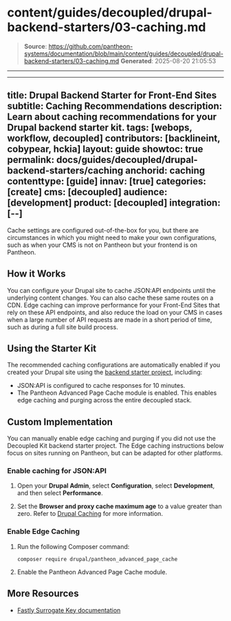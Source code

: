 # content/guides/decoupled/drupal-backend-starters/03-caching.md

> **Source**: https://github.com/pantheon-systems/documentation/blob/main/content/guides/decoupled/drupal-backend-starters/03-caching.md
> **Generated**: 2025-08-20 21:05:53

---

---
title: Drupal Backend Starter for Front-End Sites
subtitle: Caching Recommendations
description: Learn about caching recommendations for your Drupal backend starter kit.
tags: [webops, workflow, decoupled]
contributors: [backlineint, cobypear, hckia]
layout: guide
showtoc: true
permalink: docs/guides/decoupled/drupal-backend-starters/caching
anchorid: caching
contenttype: [guide]
innav: [true]
categories: [create]
cms: [decoupled]
audience: [development]
product: [decoupled]
integration: [--]
---

Cache settings are configured out-of-the-box for you, but there are circumstances in which you might need to make your own configurations, such as when your CMS is not on Pantheon but your frontend is on Pantheon.

## How it Works

You can configure your Drupal site to cache JSON:API endpoints until the underlying content changes. You can also cache these same routes on a CDN. Edge caching can improve performance for your Front-End Sites that rely on these API endpoints, and also reduce the load on your CMS in cases when a large number of API requests are made in a short period of time, such as during a full site build process.

<Partial file="decoupled-caching.md" />

## Using the Starter Kit

The recommended caching configurations are automatically enabled if you created your Drupal site using the [backend starter project](/guides/decoupled/drupal-backend-starters/create), including:

- JSON:API is configured to cache responses for 10 minutes.
- The Pantheon Advanced Page Cache module is enabled. This enables edge caching and purging across the entire decoupled stack.

## Custom Implementation

You can manually enable edge caching and purging if you did not use the Decoupled Kit backend starter project. The Edge caching instructions below focus on sites running on Pantheon, but can be adapted for other platforms.

### Enable caching for JSON:API

1. Open your **Drupal Admin**, select **Configuration**, select **Development**, and then select **Performance**.

1. Set the **Browser and proxy cache maximum age** to a value greater than zero. Refer to [Drupal Caching](/drupal-cache#caching) for more information.

### Enable Edge Caching

1. Run the following Composer command:

    ```bash{promptUser: user}
    composer require drupal/pantheon_advanced_page_cache
    ```

1. Enable the Pantheon Advanced Page Cache module.

## More Resources

- [Fastly Surrogate Key documentation](https://docs.fastly.com/en/guides/working-with-surrogate-keys)